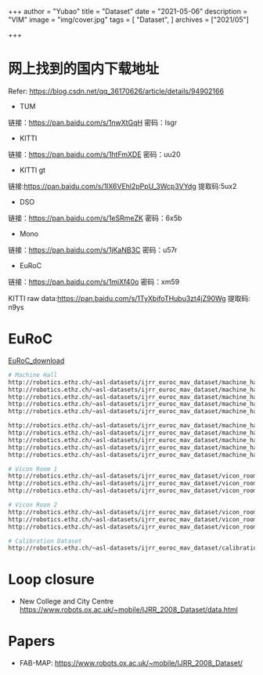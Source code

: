 
+++
author = "Yubao"
title = "Dataset"
date = "2021-05-06"
description = "VIM"
image = "img/cover.jpg"
tags = [
"Dataset",
]
archives = ["2021/05"]

+++

# 网上找到的国内下载地址

Refer: https://blog.csdn.net/qq_36170626/article/details/94902166

- TUM

链接：https://pan.baidu.com/s/1nwXtGqH 密码：lsgr

- KITTI

链接：https://pan.baidu.com/s/1htFmXDE 密码：uu20

- KITTI gt

链接:https://pan.baidu.com/s/1lX6VEhl2pPpU_3Wcp3VYdg 提取码:5ux2

- DSO

链接：https://pan.baidu.com/s/1eSRmeZK 密码：6x5b

- Mono

链接：https://pan.baidu.com/s/1jKaNB3C 密码：u57r

- EuRoC

链接：https://pan.baidu.com/s/1miXf40o 密码：xm59

KITTI raw data:https://pan.baidu.com/s/1TyXbifoTHubu3zt4jZ90Wg 提取码: n9ys


# EuRoC

[EuRoC_download](https://projects.asl.ethz.ch/datasets/doku.php?id=kmavvisualinertialdatasets)

```sh
# Machine Hall
http://robotics.ethz.ch/~asl-datasets/ijrr_euroc_mav_dataset/machine_hall/MH_01_easy/MH_01_easy.zip
http://robotics.ethz.ch/~asl-datasets/ijrr_euroc_mav_dataset/machine_hall/MH_02_easy/MH_02_easy.zip
http://robotics.ethz.ch/~asl-datasets/ijrr_euroc_mav_dataset/machine_hall/MH_03_medium/MH_03_medium.zip
http://robotics.ethz.ch/~asl-datasets/ijrr_euroc_mav_dataset/machine_hall/MH_04_difficult/MH_04_difficult.zip
http://robotics.ethz.ch/~asl-datasets/ijrr_euroc_mav_dataset/machine_hall/MH_05_difficult/MH_05_difficult.zip

http://robotics.ethz.ch/~asl-datasets/ijrr_euroc_mav_dataset/machine_hall/MH_01_easy/MH_01_easy.bag
http://robotics.ethz.ch/~asl-datasets/ijrr_euroc_mav_dataset/machine_hall/MH_02_easy/MH_02_easy.bag
http://robotics.ethz.ch/~asl-datasets/ijrr_euroc_mav_dataset/machine_hall/MH_03_medium/MH_03_medium.bag
http://robotics.ethz.ch/~asl-datasets/ijrr_euroc_mav_dataset/machine_hall/MH_04_difficult/MH_04_difficult.bag
http://robotics.ethz.ch/~asl-datasets/ijrr_euroc_mav_dataset/machine_hall/MH_05_difficult/MH_05_difficult.bag

# Vicon Room 1
http://robotics.ethz.ch/~asl-datasets/ijrr_euroc_mav_dataset/vicon_room1/V1_01_easy/V1_01_easy.zip
http://robotics.ethz.ch/~asl-datasets/ijrr_euroc_mav_dataset/vicon_room1/V1_02_medium/V1_02_medium.zip
http://robotics.ethz.ch/~asl-datasets/ijrr_euroc_mav_dataset/vicon_room1/V1_03_difficult/V1_03_difficult.zip

# Vicon Room 2
http://robotics.ethz.ch/~asl-datasets/ijrr_euroc_mav_dataset/vicon_room2/V2_01_easy/V2_01_easy.zip
http://robotics.ethz.ch/~asl-datasets/ijrr_euroc_mav_dataset/vicon_room2/V2_02_medium/V2_02_medium.zip
http://robotics.ethz.ch/~asl-datasets/ijrr_euroc_mav_dataset/vicon_room2/V2_03_difficult/V2_03_difficult.zip

# Calibration Dataset
http://robotics.ethz.ch/~asl-datasets/ijrr_euroc_mav_dataset/calibration_datasets/
```

# Loop closure
- New College and City Centre https://www.robots.ox.ac.uk/~mobile/IJRR_2008_Dataset/data.html


# Papers
- FAB-MAP: https://www.robots.ox.ac.uk/~mobile/IJRR_2008_Dataset/
